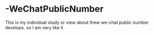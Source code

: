 # -WeChatPublicNumber
This is my individual study or view about thew we-chat public number develops.
so I am very like it
